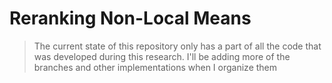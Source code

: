 # Reranking Non-Local Means
> The current state of this repository only has a part of all the code that was developed during this research.
> I'll be adding more of the branches and other implementations when I organize them
